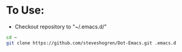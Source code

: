 # To Use:
* Checkout repository to "~/.emacs.d/"

```bash
cd ~
git clone https://github.com/steveshogren/Dot-Emacs.git .emacs.d
```
